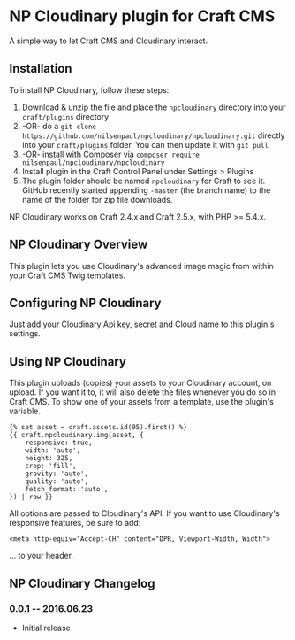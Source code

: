 # NP Cloudinary plugin for Craft CMS

A simple way to let Craft CMS and Cloudinary interact.

## Installation

To install NP Cloudinary, follow these steps:

1. Download & unzip the file and place the `npcloudinary` directory into your `craft/plugins` directory
2.  -OR- do a `git clone https://github.com/nilsenpaul/npcloudinary/npcloudinary.git` directly into your `craft/plugins` folder.  You can then update it with `git pull`
3.  -OR- install with Composer via `composer require nilsenpaul/npcloudinary/npcloudinary`
4. Install plugin in the Craft Control Panel under Settings > Plugins
5. The plugin folder should be named `npcloudinary` for Craft to see it.  GitHub recently started appending `-master` (the branch name) to the name of the folder for zip file downloads.

NP Cloudinary works on Craft 2.4.x and Craft 2.5.x, with PHP >= 5.4.x.

## NP Cloudinary Overview

This plugin lets you use Cloudinary's advanced image magic from within your Craft CMS Twig templates.

## Configuring NP Cloudinary

Just add your Cloudinary Api key, secret and Cloud name to this plugin's settings.

## Using NP Cloudinary

This plugin uploads (copies) your assets to your Cloudinary account, on upload. If you want it to, it will also delete the files whenever you do so in Craft CMS.
To show one of your assets from a template, use the plugin's variable.

    {% set asset = craft.assets.id(95).first() %}
    {{ craft.npcloudinary.img(asset, {
        responsive: true,
        width: 'auto',
        height: 325,
        crop: 'fill',
        gravity: 'auto',
        quality: 'auto',
        fetch_format: 'auto',
    }) | raw }}

All options are passed to Cloudinary's API.
If you want to use Cloudinary's responsive features, be sure to add:

    <meta http-equiv="Accept-CH" content="DPR, Viewport-Width, Width"> 

... to your header.

## NP Cloudinary Changelog

### 0.0.1 -- 2016.06.23

* Initial release
